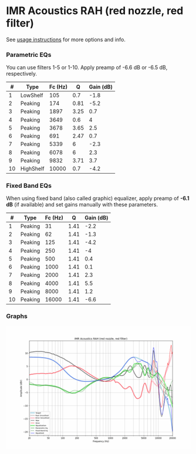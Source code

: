 # IMR Acoustics RAH (red nozzle, red filter)
See [usage instructions](https://github.com/jaakkopasanen/AutoEq#usage) for more options and info.

### Parametric EQs
You can use filters 1-5 or 1-10. Apply preamp of -6.6 dB or -6.5 dB, respectively.

|   # | Type      |   Fc (Hz) |    Q |   Gain (dB) |
|-----|-----------|-----------|------|-------------|
|   1 | LowShelf  |       105 | 0.7  |        -1.8 |
|   2 | Peaking   |       174 | 0.81 |        -5.2 |
|   3 | Peaking   |      1897 | 3.25 |         0.7 |
|   4 | Peaking   |      3649 | 0.6  |         4   |
|   5 | Peaking   |      3678 | 3.65 |         2.5 |
|   6 | Peaking   |       691 | 2.47 |         0.7 |
|   7 | Peaking   |      5339 | 6    |        -2.3 |
|   8 | Peaking   |      6078 | 6    |         2.3 |
|   9 | Peaking   |      9832 | 3.71 |         3.7 |
|  10 | HighShelf |     10000 | 0.7  |        -4.2 |

### Fixed Band EQs
When using fixed band (also called graphic) equalizer, apply preamp of **-6.1 dB** (if available) and set gains manually with these parameters.

|   # | Type    |   Fc (Hz) |    Q |   Gain (dB) |
|-----|---------|-----------|------|-------------|
|   1 | Peaking |        31 | 1.41 |        -2.2 |
|   2 | Peaking |        62 | 1.41 |        -1.3 |
|   3 | Peaking |       125 | 1.41 |        -4.2 |
|   4 | Peaking |       250 | 1.41 |        -4   |
|   5 | Peaking |       500 | 1.41 |         0.4 |
|   6 | Peaking |      1000 | 1.41 |         0.1 |
|   7 | Peaking |      2000 | 1.41 |         2.3 |
|   8 | Peaking |      4000 | 1.41 |         5.5 |
|   9 | Peaking |      8000 | 1.41 |         1.2 |
|  10 | Peaking |     16000 | 1.41 |        -6.6 |

### Graphs
![](./IMR%20Acoustics%20RAH%20(red%20nozzle,%20red%20filter).png)
